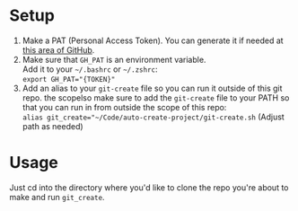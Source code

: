 # Setup
1. Make a PAT (Personal Access Token). You can generate it if needed at [this area of GitHub](https://github.com/settings/tokens).  
2. Make sure that `GH_PAT` is an environment variable.  
   Add it to your `~/.bashrc` or `~/.zshrc`:  
   `export GH_PAT="{TOKEN}"`
4. Add an alias to your `git-create` file so you can run it outside of this git repo. the scopelso make sure to add the `git-create` file to your PATH so that you can run in from outside the scope of this repo:  
   `alias git_create="~/Code/auto-create-project/git-create.sh` (Adjust path as needed)

# Usage
Just cd into the directory where you'd like to clone the repo you're about to make and run `git_create`.
